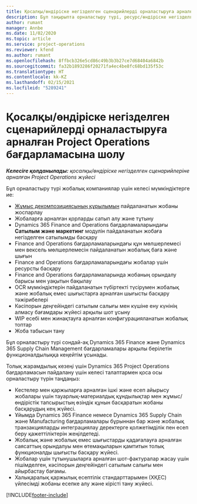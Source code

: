 ```yaml
---
title: Қосалқы/өндіріске негізделген сценарийлерді орналастыруға арналған Project Operations бағдарламасына шолу
description: Бұл тақырыпта орналастыру түрі, ресурс/өндіріске негізделген сценарийлерге арналған Project Operations жүйесі туралы ақпарат беріледі.
author: rumant
manager: Annbe
ms.date: 11/02/2020
ms.topic: article
ms.service: project-operations
ms.reviewer: kfend
ms.author: rumant
ms.openlocfilehash: 8ffbcb326e5cd86c49b3b3b27ce7d68404a6842b
ms.sourcegitcommit: fa32b1893286f20271fa4ec4be8fc68bd135f53c
ms.translationtype: HT
ms.contentlocale: kk-KZ
ms.lasthandoff: 02/15/2021
ms.locfileid: "5289241"
---
```

# <a name="project-operations-for-stockedproduction-based-scenarios-deployment-overview"></a>Қосалқы/өндіріске негізделген сценарийлерді орналастыруға арналған Project Operations бағдарламасына шолу

_**Келесіге қолданылады:** қосалқы/өндіріске негізделген сценарийлеріне арналған Project Operations жүйесі_


Бұл орналастыру түрі жобалық компаниялар үшін келесі мүмкіндіктерге ие:

- [Жұмыс декомпозициясының құрылымын](work-breakdown-structures.md) пайдаланатын жобаны жоспарлау
- Жобаларға арналған қорларды сатып алу және тұтыну
- Dynamics 365 Finance and Operations бағдарламаларындағы **Сатылым және маркетинг** модулін пайдаланатын жобаға негізделген сатылымды басқару
- Finance and Operations бағдарламаларындағы құн мөлшерлемесі мен вексель мөлшерлемесін пайдаланатын жобалық баға және шығын
- Finance and Operations бағдарламаларындағы жобалар үшін ресурсты басқару
- Finance and Operations бағдарламаларында жобаның орындалу барысы мен уақытын бақылау
- OCR мүмкіндіктерін пайдаланатын түбіртекті түсірумен жобалық және жобалық емес шығыстарға арналған шығысты басқару тәжірибелері
- Кәсіпорын деңгейіндегі сатылым салығы мен күшіне ену күнінің алмасу бағамдары жүйесі арқылы шот ұсыну
- WIP есебі мен жинақтауға арналған конфигурацияланатын жобалық топтар
- Жоба табысын тану

Бұл орналастыру түрі сондай-ақ Dynamics 365 Finance және Dynamics 365 Supply Chain Management бағдарламалары арқылы берілетін функционалдылыққа кеңейтім ұсынады.

Толық жарамдылық кезеңі үшін Dynamics 365 Project Operations бағдарламасын пайдалану үшін келесі талаптармен қоса осы орналастыру түрін таңдаңыз:

- Кестелер мен қаржыларға арналған ішкі және есеп айырысу жобалары үшін тауарлық-материалдық құндылықтар мен жұмыс/өндірістік тапсырыстың өзіндік құнын басқаратын жобаны басқарудың кең жүйесі.
- Ұйымда Dynamics 365 Finance немесе Dynamics 365 Supply Chain және Manufacturing бағдарламалары бұрыннан бар және жобалық транзакцияларды интеграциялау деректерге қолжетімділік пен есеп беру қажеттіліктерін жеңілдетеді.
- Жобалық және жобалық емес шығыстарды қадағалауға арналған саясаттың орындалуы мен өтемақыларын қамтитын толық функционалды шығысты басқару жүйесі.
- Жобалар үшін тұтынушыларға арналған шот-фактуралар жасау үшін пішімделген, кәсіпорын деңгейіндегі сатылым салығы мен айырбастау бағамы.
- Халықаралық қаржылық есептілік стандарттарымен (ХҚЕС) үйлесімді жобаны есепке алу және кірісті тану жүйесі.



[!INCLUDE[footer-include](../includes/footer-banner.md)]